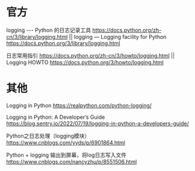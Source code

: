 
# 官方

logging --- Python 的日志记录工具 https://docs.python.org/zh-cn/3/library/logging.html || logging — Logging facility for Python https://docs.python.org/3/library/logging.html

日志常用指引 https://docs.python.org/zh-cn/3/howto/logging.html || Logging HOWTO https://docs.python.org/3/howto/logging.html

# 其他

Logging in Python https://realpython.com/python-logging/

Logging in Python: A Developer’s Guide https://blog.sentry.io/2022/07/19/logging-in-python-a-developers-guide/

Python之日志处理（logging模块） https://www.cnblogs.com/yyds/p/6901864.html

Python + logging 输出到屏幕，将log日志写入文件 https://www.cnblogs.com/nancyzhu/p/8551506.html
